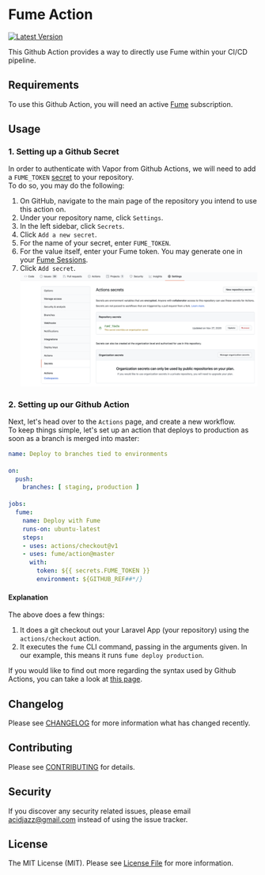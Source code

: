 # Fume Action

[![Latest Version](https://img.shields.io/github/release/fume/action.svg?style=flat-square)](https://github.com/fume/actio/releases)

This Github Action provides a way to directly use Fume within your CI/CD pipeline.

## Requirements

To use this Github Action, you will need an active [Fume](https://fume.app) subscription.

## Usage

### 1. Setting up a Github Secret
In order to authenticate with Vapor from Github Actions, we will need to add a `FUME_TOKEN` [secret](https://help.github.com/en/actions/configuring-and-managing-workflows/creating-and-storing-encrypted-secrets#creating-encrypted-secrets) to your repository.\
To do so, you may do the following:
1. On GitHub, navigate to the main page of the repository you intend to use this action on.
2. Under your repository name, click `Settings`.
3. In the left sidebar, click `Secrets`.
4. Click `Add a new secret`.
5. For the name of your secret, enter `FUME_TOKEN`.
6. For the value itself, enter your Fume token. You may generate one in your  [Fume Sessions](https://fume.app/session).
7. Click `Add secret`.
![Example of the Project Settings Secrets page](/images/project-settings-secrets.png)

### 2. Setting up our Github Action

Next, let's head over to the `Actions` page, and create a new workflow.\
To keep things simple, let's set up an action that deploys to production as soon as a branch is merged into master:

```yaml
name: Deploy to branches tied to environments

on:
  push:
    branches: [ staging, production ]

jobs:
  fume:
    name: Deploy with Fume
    runs-on: ubuntu-latest
    steps:
    - uses: actions/checkout@v1
    - uses: fume/action@master
      with:
        token: ${{ secrets.FUME_TOKEN }}
        environment: ${GITHUB_REF##*/}
```

#### Explanation

The above does a few things:
1. It does a git checkout out your Laravel App (your repository) using the `actions/checkout` action.
2. It executes the `fume` CLI command, passing in the arguments given. In our example, this means it runs `fume deploy production`.

If you would like to find out more regarding the syntax used by Github Actions, you can take a look at [this page](https://help.github.com/en/actions/reference/workflow-syntax-for-github-actions#onevent_nametypes).

## Changelog

Please see [CHANGELOG](CHANGELOG.md) for more information what has changed recently.

## Contributing

Please see [CONTRIBUTING](CONTRIBUTING.md) for details.

## Security

If you discover any security related issues, please email acidjazz@gmail.com instead of using the issue tracker.

## License

The MIT License (MIT). Please see [License File](LICENSE.md) for more information.
